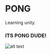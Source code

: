 # PONG

Learning unity.

### ITS PONG DUDE!

![alt text](https://i.imgur.com/gJHiibL.png "Logo Title Text 1")
